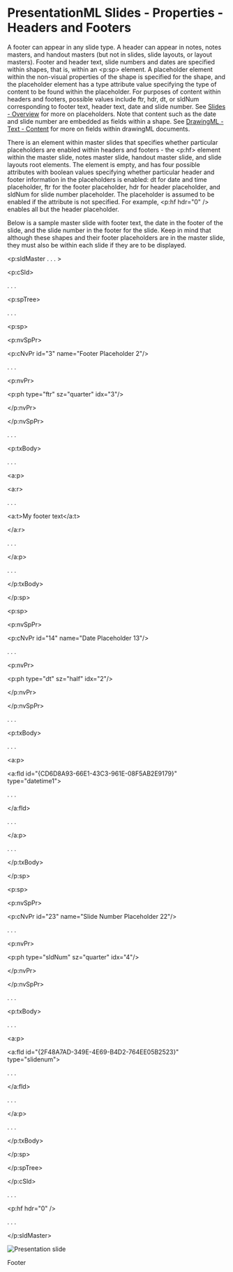 # PresentationML Slides - Properties - Headers and Footers

A footer can appear in any slide type. A header can appear in notes, notes masters, and handout masters (but not in slides, slide layouts, or layout masters). Footer and header text, slide numbers and dates are specified within shapes, that is, within an <p:sp> element. A placeholder element within the non-visual properties of the shape is specified for the shape, and the placeholder element has a type attribute value specifying the type of content to be found within the placeholder. For purposes of content within headers and footers, possible values include ftr, hdr, dt, or sldNum corresponding to footer text, header text, date and slide number. See [Slides - Overview](prSlide.md) for more on placeholders. Note that content such as the date and slide number are embedded as fields within a shape. See [DrawingML - Text - Content](drwSp-text-paragraph.md) for more on fields within drawingML documents.

There is an element within master slides that specifies whether particular placeholders are enabled within headers and footers - the <p:hf> element within the master slide, notes master slide, handout master slide, and slide layouts root elements. The element is empty, and has four possible attributes with boolean values specifying whether particular header and footer information in the placeholders is enabled: dt for date and time placeholder, ftr for the footer placeholder, hdr for header placeholder, and sldNum for slide number placeholder. The placeholder is assumed to be enabled if the attribute is not specified. For example, <p:hf hdr="0" /> enables all but the header placeholder.

Below is a sample master slide with footer text, the date in the footer of the slide, and the slide number in the footer for the slide. Keep in mind that although these shapes and their footer placeholders are in the master slide, they must also be within each slide if they are to be displayed.

<p:sldMaster . . . >

<p:cSld>

. . .

<p:spTree>

. . .

<p:sp>

<p:nvSpPr>

<p:cNvPr id="3" name="Footer Placeholder 2"/>

. . .

<p:nvPr>

<p:ph type="ftr" sz="quarter" idx="3"/>

</p:nvPr>

</p:nvSpPr>

. . .

<p:txBody>

. . .

<a:p>

<a:r>

. . .

<a:t>My footer text</a:t>

</a:r>

. . .

</a:p>

. . .

</p:txBody>

</p:sp>

<p:sp>

<p:nvSpPr>

<p:cNvPr id="14" name="Date Placeholder 13"/>

. . .

<p:nvPr>

<p:ph type="dt" sz="half" idx="2"/>

</p:nvPr>

</p:nvSpPr>

. . .

<p:txBody>

. . .

<a:p>

<a:fld id="{CD6D8A93-66E1-43C3-961E-08F5AB2E9179}" type="datetime1">

. . .

</a:fld>

. . .

</a:p>

. . .

</p:txBody>

</p:sp>

<p:sp>

<p:nvSpPr>

<p:cNvPr id="23" name="Slide Number Placeholder 22"/>

. . .

<p:nvPr>

<p:ph type="sldNum" sz="quarter" idx="4"/>

</p:nvPr>

</p:nvSpPr>

. . .

<p:txBody>

. . .

<a:p>

<a:fld id="{2F48A7AD-349E-4E69-B4D2-764EE05B2523}" type="slidenum">

. . .

</a:fld>

. . .

</a:p>

. . .

</p:txBody>

</p:sp>

</p:spTree>

</p:cSld>

. . .

<p:hf hdr="0" />

. . .

</p:sldMaster>

![Presentation slide](pptxImages\ppSlide-footers.gif)

Footer
